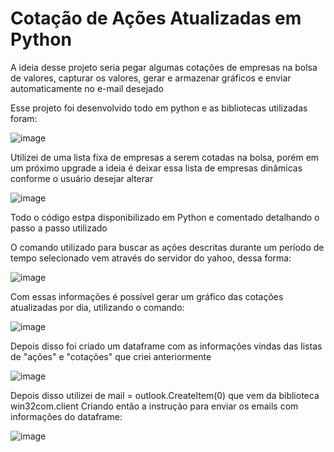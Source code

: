 # Cotação de Ações Atualizadas em Python
A ideia desse projeto seria pegar algumas cotações de empresas na bolsa de valores, capturar os valores, gerar e armazenar gráficos e enviar automaticamente no e-mail desejado

Esse projeto foi desenvolvido todo em python e as bibliotecas utilizadas foram:

![image](https://user-images.githubusercontent.com/74476423/169717209-93d0ff50-49ea-4b15-b19e-514283d161ea.png)

Utilizei de uma lista fixa de empresas a serem cotadas na bolsa, porém em um próximo upgrade a ideia é deixar essa lista de empresas dinâmicas conforme o usuário desejar alterar

![image](https://user-images.githubusercontent.com/74476423/169717257-1d8e8327-8a17-451d-9b82-7893a936f65d.png)

Todo o código estpa disponibilizado em Python e comentado detalhando o passo a passo utilizado

O comando utilizado para buscar as ações descritas durante um período de tempo selecionado vem através do servidor do yahoo, dessa forma:

![image](https://user-images.githubusercontent.com/74476423/169717321-d2732af2-9088-4017-9cb3-87b2ae597677.png)

Com essas informações é possível gerar um gráfico das cotações atualizadas por dia, utilizando o comando:

![image](https://user-images.githubusercontent.com/74476423/169717341-11009853-fb27-43bc-811c-6492f77995c0.png)

Depois disso foi criado um dataframe com as informações vindas das listas de "ações" e "cotações" que criei anteriormente

![image](https://user-images.githubusercontent.com/74476423/169717373-99f7d2b1-7426-4a0d-8ee7-def1d3bc739e.png)


Depois disso utilizei de mail = outlook.CreateItem(0) que vem da biblioteca win32com.client
Criando então a instrução para enviar os emails com informações do dataframe:

![image](https://user-images.githubusercontent.com/74476423/169717423-9eb20e70-95aa-402a-bbc3-a3ddadba9453.png)



